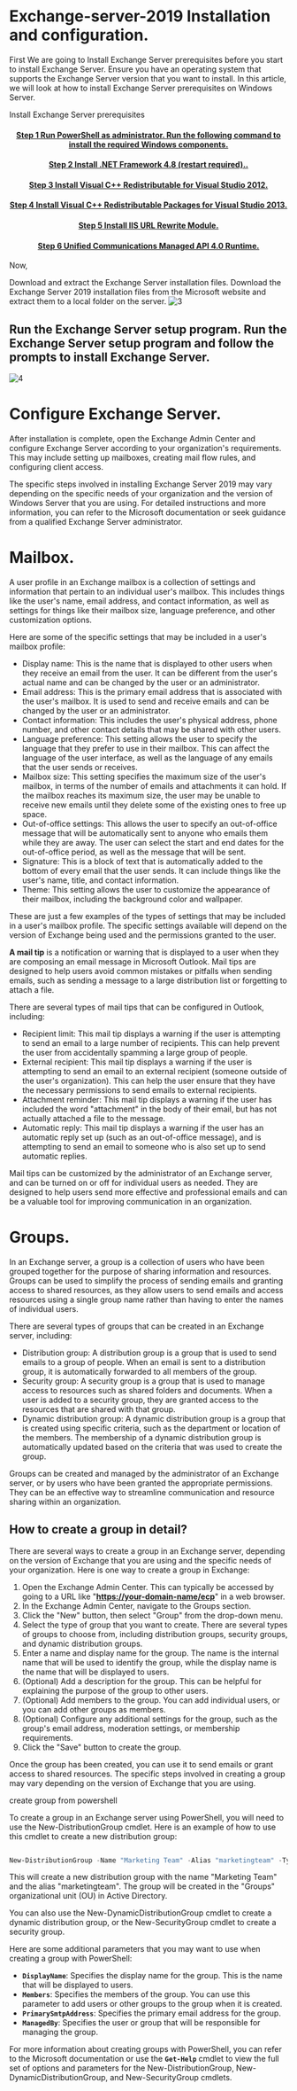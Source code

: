 # Exchange-server-2019 Installation and configuration.

First We are going to Install Exchange Server prerequisites before you start to install Exchange Server. Ensure you have an operating system that supports the Exchange Server version that you want to install. In this article, we will look at how to install Exchange Server prerequisites on Windows Server.

Install Exchange Server prerequisites

<h4 align="center"> <a href="https://github.com/MrAAGO/Exchange-server-2019/blob/main/powerhell.ps1"> Step 1 Run PowerShell as administrator. Run the following command to install the required Windows components. </a> </h4>

<h4 align="center"> <a href="https://dotnet.microsoft.com/en-us/download/dotnet-framework">Step 2 Install .NET Framework 4.8 (restart required).. </a> </h4>

<h4 align="center"> <a href="https://www.microsoft.com/en-us/download/details.aspx?id=30679">Step 3 Install Visual C++ Redistributable for Visual Studio 2012.</a> </h4>

<h4 align="center"> <a href="https://support.microsoft.com/en-us/topic/update-for-visual-c-2013-redistributable-package-d8ccd6a5-4e26-c290-517b-8da6cfdf4f10">Step 4 Install Visual C++ Redistributable Packages for Visual Studio 2013.</a> </h4>

<h4 align="center"> <a href="https://www.iis.net/downloads/microsoft/url-rewrite">Step 5 Install IIS URL Rewrite Module. </a> </h4>

<h4 align="center"> <a href="https://www.microsoft.com/en-us/download/details.aspx?id=34992">Step 6 Unified Communications Managed API 4.0 Runtime. </a> </h4>

Now,

Download and extract the Exchange Server installation files. Download the Exchange Server 2019 installation files from the Microsoft website and extract them to a local folder on the server.
![3](https://user-images.githubusercontent.com/86381942/211726954-1876bf83-4bd3-461f-ada7-82ff0d12e769.png)

<h2> Run the Exchange Server setup program. Run the Exchange Server setup program and follow the prompts to install Exchange Server.</h2>



![4](https://user-images.githubusercontent.com/86381942/211727055-b4be3745-0607-43a6-9644-f47146b2e54f.png)

<h1>Configure Exchange Server. </h1>


After installation is complete, open the Exchange Admin Center and configure Exchange Server according to your organization's requirements. This may include setting up mailboxes, creating mail flow rules, and configuring client access.

The specific steps involved in installing Exchange Server 2019 may vary depending on the specific needs of your organization and the version of Windows Server that you are using. For detailed instructions and more information, you can refer to the Microsoft documentation or seek guidance from a qualified Exchange Server administrator.


# Mailbox.

A user profile in an Exchange mailbox is a collection of settings and information that pertain to an individual user's mailbox. This includes things like the user's name, email address, and contact information, as well as settings for things like their mailbox size, language preference, and other customization options.

Here are some of the specific settings that may be included in a user's mailbox profile:

- Display name: This is the name that is displayed to other users when they receive an email from the user. It can be different from the user's actual name and can be changed by the user or an administrator.
- Email address: This is the primary email address that is associated with the user's mailbox. It is used to send and receive emails and can be changed by the user or an administrator.
- Contact information: This includes the user's physical address, phone number, and other contact details that may be shared with other users.
- Language preference: This setting allows the user to specify the language that they prefer to use in their mailbox. This can affect the language of the user interface, as well as the language of any emails that the user sends or receives.
- Mailbox size: This setting specifies the maximum size of the user's mailbox, in terms of the number of emails and attachments it can hold. If the mailbox reaches its maximum size, the user may be unable to receive new emails until they delete some of the existing ones to free up space.
- Out-of-office settings: This allows the user to specify an out-of-office message that will be automatically sent to anyone who emails them while they are away. The user can select the start and end dates for the out-of-office period, as well as the message that will be sent.
- Signature: This is a block of text that is automatically added to the bottom of every email that the user sends. It can include things like the user's name, title, and contact information.
- Theme: This setting allows the user to customize the appearance of their mailbox, including the background color and wallpaper.

These are just a few examples of the types of settings that may be included in a user's mailbox profile. The specific settings available will depend on the version of Exchange being used and the permissions granted to the user.

**A mail tip** is a notification or warning that is displayed to a user when they are composing an email message in Microsoft Outlook. Mail tips are designed to help users avoid common mistakes or pitfalls when sending emails, such as sending a message to a large distribution list or forgetting to attach a file.

There are several types of mail tips that can be configured in Outlook, including:

- Recipient limit: This mail tip displays a warning if the user is attempting to send an email to a large number of recipients. This can help prevent the user from accidentally spamming a large group of people.
- External recipient: This mail tip displays a warning if the user is attempting to send an email to an external recipient (someone outside of the user's organization). This can help the user ensure that they have the necessary permissions to send emails to external recipients.
- Attachment reminder: This mail tip displays a warning if the user has included the word "attachment" in the body of their email, but has not actually attached a file to the message.
- Automatic reply: This mail tip displays a warning if the user has an automatic reply set up (such as an out-of-office message), and is attempting to send an email to someone who is also set up to send automatic replies.

Mail tips can be customized by the administrator of an Exchange server, and can be turned on or off for individual users as needed. They are designed to help users send more effective and professional emails and can be a valuable tool for improving communication in an organization.

# Groups.

In an Exchange server, a group is a collection of users who have been grouped together for the purpose of sharing information and resources. Groups can be used to simplify the process of sending emails and granting access to shared resources, as they allow users to send emails and access resources using a single group name rather than having to enter the names of individual users.

There are several types of groups that can be created in an Exchange server, including:

- Distribution group: A distribution group is a group that is used to send emails to a group of people. When an email is sent to a distribution group, it is automatically forwarded to all members of the group.
- Security group: A security group is a group that is used to manage access to resources such as shared folders and documents. When a user is added to a security group, they are granted access to the resources that are shared with that group.
- Dynamic distribution group: A dynamic distribution group is a group that is created using specific criteria, such as the department or location of the members. The membership of a dynamic distribution group is automatically updated based on the criteria that was used to create the group.

Groups can be created and managed by the administrator of an Exchange server, or by users who have been granted the appropriate permissions. They can be an effective way to streamline communication and resource sharing within an organization.

## **How to create a group in detail?**

There are several ways to create a group in an Exchange server, depending on the version of Exchange that you are using and the specific needs of your organization. Here is one way to create a group in Exchange:

1. Open the Exchange Admin Center. This can typically be accessed by going to a URL like "**[https://your-domain-name/ecp](https://your-domain-name/ecp)**" in a web browser.
2. In the Exchange Admin Center, navigate to the Groups section.
3. Click the "New" button, then select "Group" from the drop-down menu.
4. Select the type of group that you want to create. There are several types of groups to choose from, including distribution groups, security groups, and dynamic distribution groups.
5. Enter a name and display name for the group. The name is the internal name that will be used to identify the group, while the display name is the name that will be displayed to users.
6. (Optional) Add a description for the group. This can be helpful for explaining the purpose of the group to other users.
7. (Optional) Add members to the group. You can add individual users, or you can add other groups as members.
8. (Optional) Configure any additional settings for the group, such as the group's email address, moderation settings, or membership requirements.
9. Click the "Save" button to create the group.

Once the group has been created, you can use it to send emails or grant access to shared resources. The specific steps involved in creating a group may vary depending on the version of Exchange that you are using.

create group from powershell

To create a group in an Exchange server using PowerShell, you will need to use the New-DistributionGroup cmdlet. Here is an example of how to use this cmdlet to create a new distribution group:

```powershell

New-DistributionGroup -Name "Marketing Team" -Alias "marketingteam" -Type "Distribution" -OrganizationalUnit "ou=Groups,dc=example,dc=com"

```

This will create a new distribution group with the name "Marketing Team" and the alias "marketingteam". The group will be created in the "Groups" organizational unit (OU) in Active Directory.

You can also use the New-DynamicDistributionGroup cmdlet to create a dynamic distribution group, or the New-SecurityGroup cmdlet to create a security group.

Here are some additional parameters that you may want to use when creating a group with PowerShell:

- **`DisplayName`**: Specifies the display name for the group. This is the name that will be displayed to users.
- **`Members`**: Specifies the members of the group. You can use this parameter to add users or other groups to the group when it is created.
- **`PrimarySmtpAddress`**: Specifies the primary email address for the group.
- **`ManagedBy`**: Specifies the user or group that will be responsible for managing the group.

For more information about creating groups with PowerShell, you can refer to the Microsoft documentation or use the **`Get-Help`** cmdlet to view the full set of options and parameters for the New-DistributionGroup, New-DynamicDistributionGroup, and New-SecurityGroup cmdlets.
